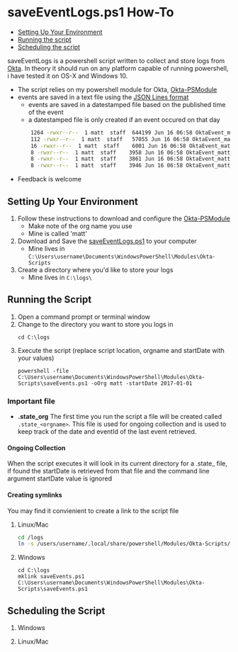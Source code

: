 # saveEventLogs.ps1 How-To

- [Setting Up Your Environment](#setting-up-your-environment)
- [Running the script](#running-the-script)
- [Scheduling the script](#scheduling-the-script)

saveEventLogs is a powershell script written to collect and store logs from [Okta](https://www.okta.com/).  In theory it should run on any platform capable of running powershell, i have tested it on OS-X and Windows 10.

- The script relies on my powershell module for Okta, [Okta-PSModule](https://github.com/mbegan/Okta-PSModule)
- events are saved in a text file using the [JSON Lines format](http://jsonlines.org/)
    - events are saved in a datestamped file based on the published time of the event
    - a datestamped file is only created if an event occured on that day
    ```bash
        1264 -rwxr--r--  1 matt  staff  644199 Jun 16 06:58 OktaEvent_matt_2017-06-01.jsonl
        112 -rwxr--r--  1 matt  staff   57055 Jun 16 06:58 OktaEvent_matt_2017-06-02.jsonl
        16 -rwxr--r--  1 matt  staff    6001 Jun 16 06:58 OktaEvent_matt_2017-06-05.jsonl
        8 -rwxr--r--  1 matt  staff    3958 Jun 16 06:58 OktaEvent_matt_2017-06-07.jsonl
        8 -rwxr--r--  1 matt  staff    3861 Jun 16 06:58 OktaEvent_matt_2017-06-09.jsonl
        8 -rwxr--r--  1 matt  staff    3946 Jun 16 06:58 OktaEvent_matt_2017-06-13.jsonl
    ```
- Feedback is welcome

## Setting Up Your Environment

1. Follow these instructions to download and configure the [Okta-PSModule](https://github.com/mbegan/Okta-PSModule/blob/master/README.md)
    - Make note of the org name you use
    - Mine is called 'matt'
2. Download and Save the [saveEventLogs.ps1](https://github.com/mbegan/Okta-Scripts/blob/master/saveEventLogs.ps1) to your computer
    - Mine lives in `C:\Users\username\Documents\WindowsPowerShell\Modules\Okta-Scripts`
3. Create a directory where you'd like to store your logs
    - Mine lives in `C:\logs\`

## Running the Script

1. Open a command prompt or terminal window
2. Change to the directory you want to store you logs in
    ```
    cd C:\logs
    ```
3. Execute the script (replace script location, orgname and startDate with your values)
    ```
    powershell -file C:\Users\username\Documents\WindowsPowerShell\Modules\Okta-Scripts\saveEvents.ps1 -oOrg matt -startDate 2017-01-01
    ```

### Important file
* **.state_org** The first time you run the script a file will be created called `.state_<orgname>`.  This file is used for ongoing collection and is used to keep track of the date and eventId of the last event retrieved.

#### Ongoing Collection
When the script executes it will look in its current directory for a .state_<orgname> file, if found the startDate is retrieved from that file and the command line argument startDate value is ignored

#### Creating symlinks
You may find it convienient to create a link to the script file

1. Linux/Mac
    ```bash
    cd /logs
    ln -s /users/username/.local/share/powershell/Modules/Okta-Scripts/saveEvents.ps1 .
    ```
2. Windows
    ```
    cd C:\logs
    mklink saveEvents.ps1 C:\Users\username\Documents\WindowsPowerShell\Modules\Okta-Scripts\saveEvents.ps1
    ```
    
## Scheduling the Script

1. Windows

2. Linux/Mac
